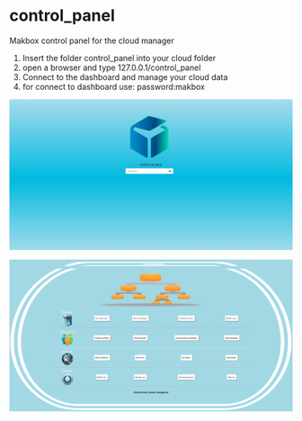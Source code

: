# control_panel
Makbox control panel for the cloud manager

1) Insert the folder control_panel into your cloud folder </br>
2) open a browser and type 127.0.0.1/control_panel </br>
3) Connect to the dashboard and manage your cloud data </br>
4) for connect to dashboard use: password:makbox </br>

![Control_panel0](control_panel0.png) <br> 

![Control_panel](control_panel.png)  
